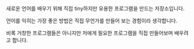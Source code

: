 새로운 언어를 배우기 위해 직접 tiny하지만 유용한 프로그램을 만드는 저장소입니다.

언어를 익히는 가장 좋은 방법은 직접 무언가를 만들어 보는 경험이라 생각합니다. 

비록 거창한 프로그램들은 아니지만 저에게 필요한 프로그램을 직접 만들어보며 배우려고 합니다.